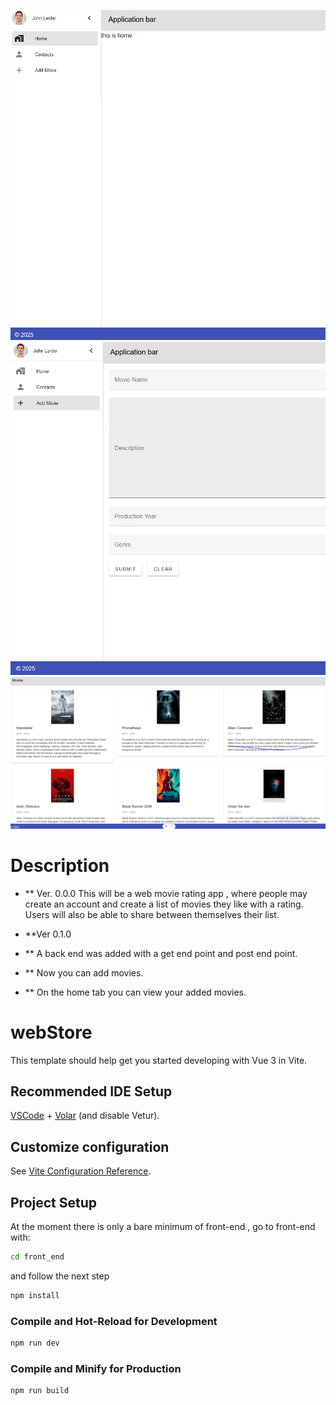 ![alt text](home.png)![alt text](addmovie.png)![alt text](Movies.png)

# Description

- \*\* Ver. 0.0.0
  This will be a web movie rating app , where people may create an account and create a list of movies they like with a rating. Users will also be able to share between themselves their list.

- \*\*Ver 0.1.0
- \*\* A back end was added with a get end point and post end point.
- \*\* Now you can add movies.
- \*\* On the home tab you can view your added movies.

# webStore

This template should help get you started developing with Vue 3 in Vite.

## Recommended IDE Setup

[VSCode](https://code.visualstudio.com/) + [Volar](https://marketplace.visualstudio.com/items?itemName=Vue.volar) (and disable Vetur).

## Customize configuration

See [Vite Configuration Reference](https://vite.dev/config/).

## Project Setup

At the moment there is only a bare minimum of front-end ,
go to front-end with:

```sh
cd front_end
```

and follow the next step

```sh
npm install
```

### Compile and Hot-Reload for Development

```sh
npm run dev
```

### Compile and Minify for Production

```sh
npm run build
```
